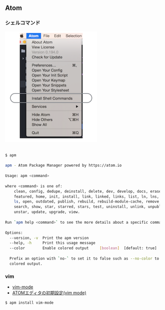 ## Atom

### シェルコマンド

![](atom.install.shellcommand.png)

~~~bash

$ apm

apm - Atom Package Manager powered by https://atom.io

Usage: apm <command>

where <command> is one of:
    clean, config, dedupe, deinstall, delete, dev, develop, docs, erase,
    featured, home, init, install, link, linked, links, list, ln, lns, login,
    ls, open, outdated, publish, rebuild, rebuild-module-cache, remove, rm,
    search, show, star, starred, stars, test, uninstall, unlink, unpublish,
    unstar, update, upgrade, view.

Run `apm help <command>` to see the more details about a specific command.

Options:
  --version, -v  Print the apm version   
  --help, -h     Print this usage message
  --color        Enable colored output     [boolean]  [default: true]

  Prefix an option with `no-` to set it to false such as --no-color to disable
  colored output.
~~~
  
### vim

- [vim-mode](https://github.com/atom/vim-mode)
- [ATOMエディタの初期設定(vim mode)](http://qiita.com/joe-re/items/c46f23b0521a40ff43e6)

~~~bash
$ apm install vim-mode
~~~
